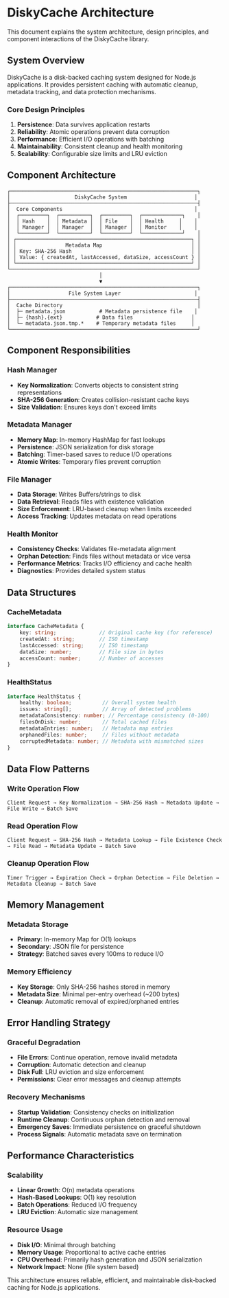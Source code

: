 # DiskyCache Architecture

This document explains the system architecture, design principles, and component interactions of the DiskyCache library.

## System Overview

DiskyCache is a disk-backed caching system designed for Node.js applications. It provides persistent caching with automatic cleanup, metadata tracking, and data protection mechanisms.

### Core Design Principles

1. **Persistence**: Data survives application restarts
2. **Reliability**: Atomic operations prevent data corruption
3. **Performance**: Efficient I/O operations with batching
4. **Maintainability**: Consistent cleanup and health monitoring
5. **Scalability**: Configurable size limits and LRU eviction

## Component Architecture

```
┌─────────────────────────────────────────────────────────────┐
│                     DiskyCache System                      │
├─────────────────────────────────────────────────────────────┤
│  Core Components                                           │
│  ┌─────────┐  ┌──────────┐  ┌─────────┐  ┌─────────────┐    │
│  │ Hash    │  │ Metadata │  │ File    │  │ Health     │    │
│  │ Manager │  │ Manager  │  │ Manager │  │ Monitor    │    │
│  └─────────┘  └──────────┘  └─────────┘  └─────────────┘    │
│ ┌─────────────────────────────────────────────────────────┐ │
│ │                Metadata Map                             │ │
│ │ Key: SHA-256 Hash                                       │ │
│ │ Value: { createdAt, lastAccessed, dataSize, accessCount } │
│ └─────────────────────────────────────────────────────────┘ │
└─────────────────────────────────────────────────────────────┘
                              │
                              ▼
┌─────────────────────────────────────────────────────────────┐
│                   File System Layer                        │
├─────────────────────────────────────────────────────────────┤
│  Cache Directory                                            │
│  ├─ metadata.json           # Metadata persistence file    │
│  ├─ {hash}.{ext}           # Data files                   │
│  └─ metadata.json.tmp.*    # Temporary metadata files     │
└─────────────────────────────────────────────────────────────┘
```

## Component Responsibilities

### Hash Manager
- **Key Normalization**: Converts objects to consistent string representations
- **SHA-256 Generation**: Creates collision-resistant cache keys
- **Size Validation**: Ensures keys don't exceed limits

### Metadata Manager
- **Memory Map**: In-memory HashMap for fast lookups
- **Persistence**: JSON serialization for disk storage
- **Batching**: Timer-based saves to reduce I/O operations
- **Atomic Writes**: Temporary files prevent corruption

### File Manager
- **Data Storage**: Writes Buffers/strings to disk
- **Data Retrieval**: Reads files with existence validation
- **Size Enforcement**: LRU-based cleanup when limits exceeded
- **Access Tracking**: Updates metadata on read operations

### Health Monitor
- **Consistency Checks**: Validates file-metadata alignment
- **Orphan Detection**: Finds files without metadata or vice versa
- **Performance Metrics**: Tracks I/O efficiency and cache health
- **Diagnostics**: Provides detailed system status

## Data Structures

### CacheMetadata
```typescript
interface CacheMetadata {
    key: string;              // Original cache key (for reference)
    createdAt: string;        // ISO timestamp
    lastAccessed: string;     // ISO timestamp
    dataSize: number;         // File size in bytes
    accessCount: number;      // Number of accesses
}
```

### HealthStatus
```typescript
interface HealthStatus {
    healthy: boolean;          // Overall system health
    issues: string[];          // Array of detected problems
    metadataConsistency: number; // Percentage consistency (0-100)
    filesOnDisk: number;       // Total cached files
    metadataEntries: number;   // Metadata map entries
    orphanedFiles: number;     // Files without metadata
    corruptedMetadata: number; // Metadata with mismatched sizes
}
```

## Data Flow Patterns

### Write Operation Flow
```
Client Request → Key Normalization → SHA-256 Hash → Metadata Update → File Write → Batch Save
```

### Read Operation Flow
```
Client Request → SHA-256 Hash → Metadata Lookup → File Existence Check → File Read → Metadata Update → Batch Save
```

### Cleanup Operation Flow
```
Timer Trigger → Expiration Check → Orphan Detection → File Deletion → Metadata Cleanup → Batch Save
```

## Memory Management

### Metadata Storage
- **Primary**: In-memory Map for O(1) lookups
- **Secondary**: JSON file for persistence
- **Strategy**: Batched saves every 100ms to reduce I/O

### Memory Efficiency
- **Key Storage**: Only SHA-256 hashes stored in memory
- **Metadata Size**: Minimal per-entry overhead (~200 bytes)
- **Cleanup**: Automatic removal of expired/orphaned entries

## Error Handling Strategy

### Graceful Degradation
- **File Errors**: Continue operation, remove invalid metadata
- **Corruption**: Automatic detection and cleanup
- **Disk Full**: LRU eviction and size enforcement
- **Permissions**: Clear error messages and cleanup attempts

### Recovery Mechanisms
- **Startup Validation**: Consistency checks on initialization
- **Runtime Cleanup**: Continuous orphan detection and removal
- **Emergency Saves**: Immediate persistence on graceful shutdown
- **Process Signals**: Automatic metadata save on termination

## Performance Characteristics

### Scalability
- **Linear Growth**: O(n) metadata operations
- **Hash-Based Lookups**: O(1) key resolution
- **Batch Operations**: Reduced I/O frequency
- **LRU Eviction**: Automatic size management

### Resource Usage
- **Disk I/O**: Minimal through batching
- **Memory Usage**: Proportional to active cache entries
- **CPU Overhead**: Primarily hash generation and JSON serialization
- **Network Impact**: None (file system based)

This architecture ensures reliable, efficient, and maintainable disk-backed caching for Node.js applications.
